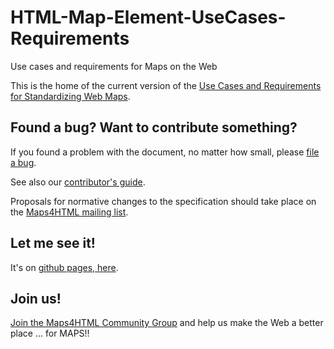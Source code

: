 # HTML-Map-Element-UseCases-Requirements
Use cases and requirements for Maps on the Web

This is the home of the current version of the [Use Cases and Requirements for Standardizing Web Maps](https://maps4html.github.io/HTML-Map-Element-UseCases-Requirements/).

## Found a bug? Want to contribute something? 
If you found a problem with the document, no matter how small, 
please [file a bug](https://github.com/Maps4HTML/HTML-Map-Element-UseCases-Requirements/issues).

See also our [contributor's guide](CONTRIBUTING.md).

Proposals for normative changes to the specification should take 
place on the [Maps4HTML mailing list](mailto:public-maps4html@w3.org).

## Let me see it! 
It's on [github pages, here](https://maps4html.github.io/HTML-Map-Element-UseCases-Requirements/). 

## Join us!
[Join the Maps4HTML Community Group](https://www.w3.org/community/maps4html/) and help us make the Web a better place ... for MAPS!! 
